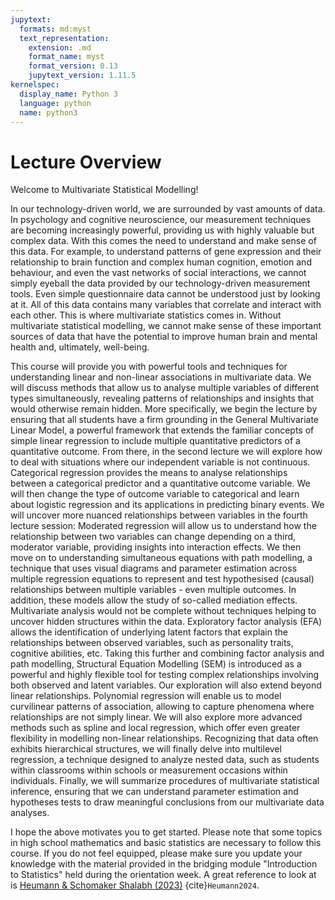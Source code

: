 ```yaml
---
jupytext:
  formats: md:myst
  text_representation:
    extension: .md
    format_name: myst
    format_version: 0.13
    jupytext_version: 1.11.5
kernelspec:
  display_name: Python 3
  language: python
  name: python3
---
```


# Lecture Overview

Welcome to Multivariate Statistical Modelling!

In our technology-driven world, we are surrounded by vast amounts of data. In psychology and cognitive neuroscience, our measurement techniques are becoming increasingly powerful, providing us with highly valuable but complex data. With this comes the need to understand and make sense of this data. For example, to understand patterns of gene expression and their relationship to brain function and complex human cognition, emotion and behaviour, and even the vast networks of social interactions, we cannot simply eyeball the data provided by our technology-driven measurement tools. Even simple questionnaire data cannot be understood just by looking at it. All of this data contains many variables that correlate and interact with each other. This is where multivariate statistics comes in. Without multivariate statistical modelling, we cannot make sense of these important sources of data that have the potential to improve human brain and mental health and, ultimately, well-being.

This course will provide you with powerful tools and techniques for understanding linear and non-linear associations in multivariate data. We will discuss methods that allow us to analyse multiple variables of different types simultaneously, revealing patterns of relationships and insights that would otherwise remain hidden. More specifically, we begin the lecture by ensuring that all students have a firm grounding in the General Multivariate Linear Model, a powerful framework that extends the familiar concepts of simple linear regression to include multiple quantitative predictors of a quantitative outcome. From there, in the second lecture we will explore how to deal with situations where our independent variable is not continuous. Categorical regression provides the means to analyse relationships between a categorical predictor and a quantitative outcome variable.  We will then change the type of outcome variable to categorical and learn about logistic regression and its applications in predicting binary events. We will uncover more nuanced relationships between variables in the fourth lecture session: Moderated regression will allow us to understand how the relationship between two variables can change depending on a third, moderator variable, providing insights into interaction effects. We then move on to understanding simultaneous equations with path modelling, a technique that uses visual diagrams and parameter estimation across multiple regression equations to represent and test hypothesised (causal) relationships between multiple variables - even multiple outcomes. In addition, these models allow the study of so-called mediation effects. Multivariate analysis would not be complete without techniques helping to uncover hidden structures within the data. Exploratory factor analysis (EFA) allows the identification of underlying latent factors that explain the relationships between observed variables, such as personality traits, cognitive abilities, etc. Taking this further and combining factor analysis and path modelling, Structural Equation Modelling (SEM) is introduced as a powerful and highly flexible tool for testing complex relationships involving both observed and latent variables. Our exploration will also extend beyond linear relationships. Polynomial regression will enable us to model curvilinear patterns of association, allowing to capture phenomena where relationships are not simply linear. We will also explore more advanced methods such as spline and local regression, which offer even greater flexibility in modelling non-linear relationships. Recognizing that data often exhibits hierarchical structures, we will finally delve into multilevel regression, a technique designed to analyze nested data, such as students within classrooms within schools or measurement occasions within individuals. Finally, we will summarize procedures of multivariate statistical inference, ensuring that we can understand parameter estimation and hypotheses tests to draw meaningful conclusions from our multivariate data analyses.

I hope the above motivates you to get started. Please note that some topics in high school mathematics and basic statistics are necessary to follow this course. If you do not feel equipped, please make sure you update your knowledge with the material provided in the bridging module "Introduction to Statistics" held during the orientation week. A great reference to look at is [Heumann & Schomaker Shalabh (2023)](https://link.springer.com/book/10.1007/978-3-031-11833-3) {cite}`Heumann2024`.
